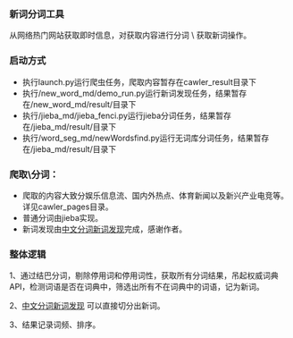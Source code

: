 
### 新词分词工具

从网络热门网站获取即时信息，对获取内容进行分词 \ 获取新词操作。


### 启动方式

* 执行launch.py运行爬虫任务，爬取内容暂存在cawler_result目录下
* 执行/new_word_md/demo_run.py运行新词发现任务，结果暂存在/new_word_md/result/目录下
* 执行/jieba_md/jieba_fenci.py运行jieba分词任务，结果暂存在/jieba_md/result/目录下
* 执行/word_seg_md/newWordsfind.py运行无词库分词任务，结果暂存在/jieba_md/result/目录下

### 爬取\分词：

* 爬取的内容大致分娱乐信息流、国内外热点、体育新闻以及新兴产业电竞等。详见cawler_pages目录。
* 普通分词由jieba实现。
* 新词发现由[中文分词新词发现](https://github.com/zhanzecheng/Chinese_segment_augment.git)完成，感谢作者。


### 整体逻辑

1、通过结巴分词，剔除停用词和停用词性，获取所有分词结果，吊起权威词典API，检测词语是否在词典中，筛选出所有不在词典中的词语，记为新词。

2、[中文分词新词发现](https://github.com/zhanzecheng/Chinese_segment_augment.git) 可以直接切分出新词。

3、结果记录词频、排序。